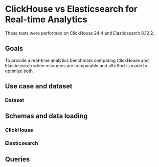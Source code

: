# ClickHouse vs Elasticsearch for Real-time Analytics

These tests were performed on ClickHouse 24.4 and Elasticsearch 8.12.2.

## Goals

To provide a real-time analytics benchmark comparing ClickHouse and Elasticsearch when resources are comparable and all effort is made to optimize both.

## Use case and dataset 

### Dataset

## Schemas and data loading

### ClickHouse

### Elasticsearch



## Queries

